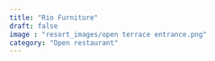```yaml
---
title: "Rio Furniture"
draft: false
image : "resort_images/open terrace entrance.png"
category: "Open restaurant"
---
```

